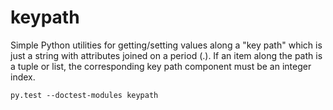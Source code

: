 # keypath

Simple Python utilities for getting/setting values along a "key path" which is
just a string with attributes joined on a period (.).  If an item along the
path is a tuple or list, the corresponding key path component must be an
integer index.

    py.test --doctest-modules keypath
